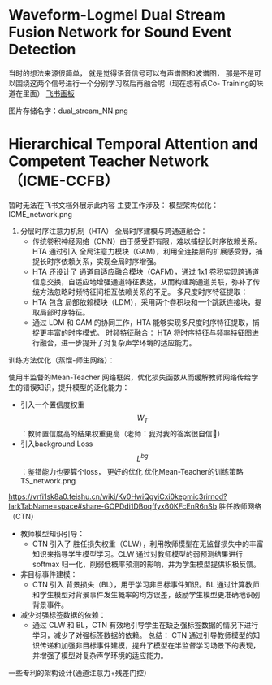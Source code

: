 # Waveform-Logmel Dual Stream Fusion Network for Sound Event Detection
当时的想法来源很简单， 就是觉得语音信号可以有声谱图和波谱图， 那是不是可以围绕这两个信号进行一个分别学习然后再融合呢（现在想有点Co- Training的味道在里面）
[飞书画板](https://vrfi1sk8a0.feishu.cn/wiki/Kv0HwiQgyiCxi0kepmic3rirnod?larkTabName=space#share-QT9TdUEK4oWlYXxEFStcZIc1nJc)

图片存储名字：dual_stream_NN.png
# Hierarchical Temporal Attention and Competent Teacher Network（ICME-CCFB）
暂时无法在飞书文档外展示此内容
主要工作涉及：
模型架构优化：
ICME_network.png

1. 分层时序注意力机制（HTA）
全局时序建模与跨通道融合：
    - 传统卷积神经网络（CNN）由于感受野有限，难以捕捉长时序依赖关系。HTA 通过引入 全局注意力模块（GAM），利用全连接层的扩展感受野，捕捉长时序依赖关系，实现全局时序增强。
    - HTA 还设计了 通道自适应融合模块（CAFM），通过 1x1 卷积实现跨通道信息交换，自适应地增强通道特征表达，从而构建跨通道关联，弥补了传统方法忽略时频特征间相互依赖关系的不足。
多尺度时序特征提取：
    - HTA 包含 局部依赖模块（LDM），采用两个卷积块和一个跳跃连接块，提取局部时序特征。
    - 通过 LDM 和 GAM 的协同工作，HTA 能够实现多尺度时序特征提取，捕捉更丰富的时序模式。
时频特征融合：
    HTA 将时序特征与频率特征图进行融合，进一步提升了对复杂声学环境的适应能力。

训练方法优化（蒸馏-师生网络）：

使用半监督的Mean-Teacher 网络框架，优化损失函数从而缓解教师网络传给学生的错误知识，提升模型的泛化能力：
- 引入一个置信度权重$$W_T
$$：教师置信度高的结果权重更高（老师：我对我的答案很自信👀）
- 引入background Loss$$L^{bg}$$：鉴错能力也要算个loss， 更好的优化
优化Mean-Teacher的训练策略
TS_network.png

https://vrfi1sk8a0.feishu.cn/wiki/Kv0HwiQgyiCxi0kepmic3rirnod?larkTabName=space#share-GOPDdi1DBoqffyx60KFcEnR6nSb
胜任教师网络（CTN）
- 教师模型知识引导：
  - CTN 引入了 胜任损失权重（CLW），利用教师模型在无监督损失中的丰富知识来指导学生模型学习。CLW 通过对教师模型的弱预测结果进行 softmax 归一化，削弱低概率预测的影响，并为学生模型提供积极反馈。
- 非目标事件建模：
  - CTN 引入 背景损失（BL），用于学习非目标事件知识。BL 通过计算教师和学生模型对背景事件发生概率的均方误差，鼓励学生模型更准确地识别背景事件。
- 减少对强标签数据的依赖：
  - 通过 CLW 和 BL，CTN 有效地引导学生在缺乏强标签数据的情况下进行学习，减少了对强标签数据的依赖。
总结： CTN 通过引导教师模型的知识传递和加强非目标事件建模，提升了模型在半监督学习场景下的表现，并增强了模型对复杂声学环境的适应能力。


一些专利的架构设计(通道注意力+残差门控）